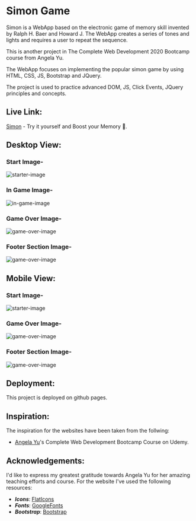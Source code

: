 # Simon Game
Simon is a WebApp based on the electronic game of memory skill invented by Ralph H. Baer and Howard J. The WebApp creates a series of tones and lights and requires a user to repeat the sequence.

This is another project in The Complete Web Development 2020 Bootcamp course from Angela Yu.

The WebApp focuses on implementing the popular simon game by using HTML, CSS, JS, Bootstrap and JQuery.

The project is used to practice advanced DOM, JS, Click Events, JQuery principles and concepts.


## Live Link:
[Simon](https://pankaj-mehta.github.io/Simon/) - Try it yourself and Boost your Memory 🧠.


## Desktop View:
### Start Image-
<img alt="starter-image" src="https://github.com/pankaj-mehta/Simon/blob/master/live%20website%20screenshots/starter%20image.png">

### In Game Image-
<img alt="in-game-image" src="https://github.com/pankaj-mehta/Simon/blob/master/live%20website%20screenshots/in%20game%20image.png">

### Game Over Image-
<img alt="game-over-image" src="https://github.com/pankaj-mehta/Simon/blob/master/live%20website%20screenshots/game%20over%20image.png">

### Footer Section Image-
<img alt="game-over-image" src="https://github.com/pankaj-mehta/Simon/blob/master/live%20website%20screenshots/footer%20section%20image.png">


## Mobile View:
### Start Image-
<img alt="starter-image" src="https://github.com/pankaj-mehta/Simon/blob/master/live%20website%20screenshots/mobile%20starter%20image.jpeg">

### Game Over Image-
<img alt="game-over-image" src="https://github.com/pankaj-mehta/Simon/blob/master/live%20website%20screenshots/mobile%20game%20over%20image.jpeg">

### Footer Section Image-
<img alt="game-over-image" src="https://github.com/pankaj-mehta/Simon/blob/master/live%20website%20screenshots/mobile%20footer%20image.jpeg">


## Deployment:
This project is deployed on github pages.


## Inspiration:
The inspiration for the websites have been taken from the follwing:
* [Angela Yu](https://github.com/angelabauer)'s Complete Web Development Bootcamp Course on Udemy.


## Acknowledgements:
I'd like to express my greatest gratitude towards Angela Yu for her amazing teaching efforts and course.
For the website I've used the following resources:
* ***Icons***: [FlatIcons](https://www.flaticon.com/)
* ***Fonts***: [GoogleFonts](https://fonts.google.com/)
* ***Bootstrap***: [Bootstrap](https://getbootstrap.com/)
